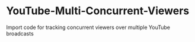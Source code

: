 # YouTube-Multi-Concurrent-Viewers
Import code for tracking concurrent viewers over multiple YouTube broadcasts
